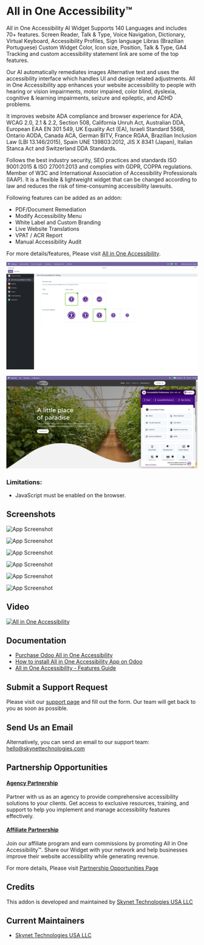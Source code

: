 # All in One Accessibility™

All in One Accessibility AI Widget Supports 140 Languages and includes 70+ features. Screen Reader, Talk & Type, Voice Navigation, Dictionary, Virtual Keyboard, Accessibility Profiles, Sign language Libras (Brazilian Portuguese) Custom Widget Color, Icon size, Position, Talk & Type, GA4 Tracking and custom accessibility statement link are some of the top features.

Our AI automatically remediates images Alternative text and uses the accessibility interface which handles UI and design related adjustments. All in One Accessibility app enhances your website accessibility to people with hearing or vision impairments, motor impaired, color blind, dyslexia, cognitive & learning impairments, seizure and epileptic, and ADHD problems.

It improves website ADA compliance and browser experience for ADA, WCAG 2.0, 2.1 & 2.2, Section 508, California Unruh Act, Australian DDA, European EAA EN 301 549, UK Equality Act (EA), Israeli Standard 5568, Ontario AODA, Canada ACA, German BITV, France RGAA, Brazilian Inclusion Law (LBI 13.146/2015), Spain UNE 139803:2012, JIS X 8341 (Japan), Italian Stanca Act and Switzerland DDA Standards.

Follows the best industry security, SEO practices and standards ISO 9001:2015 & ISO 27001:2013 and complies with GDPR, COPPA regulations. Member of W3C and International Association of Accessibility Professionals (IAAP). It is a flexible & lightweight widget that can be changed according to law and reduces the risk of time-consuming accessibility lawsuits.

Following features can be added as an addon:
- PDF/Document Remediation
- Modify Accessibility Menu
- White Label and Custom Branding
- Live Website Translations
- VPAT / ACR Report
- Manual Accessibility Audit

For more details/features, Please visit [All in One Accessibility](https://www.skynettechnologies.com/all-in-one-accessibility).

![plot](Odoo-allinoneaccessibilitypro/image/pro.png)

![plot](Odoo-allinoneaccessibilitypro/image/second.png)

### Limitations:

*   JavaScript must be enabled on the browser.

## Screenshots

![App Screenshot](https://www.skynettechnologies.com/sites/default/files/Screenshot-1.jpg?v=2)

![App Screenshot](https://www.skynettechnologies.com/sites/default/files/Screenshot-2.jpg?v=2)

![App Screenshot](https://www.skynettechnologies.com/sites/default/files/Screenshot-3.jpg?v=2)

![App Screenshot](https://www.skynettechnologies.com/sites/default/files/Screenshot-4.jpg?v=2)

![App Screenshot](https://www.skynettechnologies.com/sites/default/files/Screenshot-5.jpg?v=2)

![App Screenshot](https://www.skynettechnologies.com/sites/default/files/Screenshot-6.jpg?v=2)

## Video

[![All in One Accessibility](https://img.youtube.com/vi/I-DjgZyleeI/0.jpg)](https://www.youtube.com/watch?v=I-DjgZyleeI)

## Documentation

- [Purchase Odoo All in One Accessibility](https://www.skynettechnologies.com/odoo-accessibility-app)
- [How to install All in One Accessibility App on Odoo](https://www.skynettechnologies.com/blog/odoo-web-accessibility-widget-installation)
- [All in One Accessibility - Features Guide](https://www.skynettechnologies.com/sites/default/files/accessibility-widget-features-list.pdf)

## Submit a Support Request

Please visit our [support page](https://www.skynettechnologies.com/report-accessibility-problem) and fill out the form. Our team will get back to you as soon as possible.

## Send Us an Email

Alternatively, you can send an email to our support team:
[hello@skynettechnologies.com](mailto:hello@skynettechnologies.com)

## Partnership Opportunities

#### [Agency Partnership](https://www.skynettechnologies.com/agency-partners)

Partner with us as an agency to provide comprehensive accessibility solutions to your clients. Get access to exclusive resources, training, and support to help you implement and manage accessibility features effectively.

#### [Affiliate Partnership](https://www.skynettechnologies.com/affiliate-partner)

Join our affiliate program and earn commissions by promoting All in One Accessibility™. Share our Widget with your network and help businesses improve their website accessibility while generating revenue.

For more details, Please visit [Partnership Opportunities Page](https://www.skynettechnologies.com/partner-program)

## Credits

This addon is developed and maintained by [Skynet Technologies USA LLC](https://www.skynettechnologies.com)

## Current Maintainers
- [Skynet Technologies USA LLC](https://github.com/skynettechnologies)

